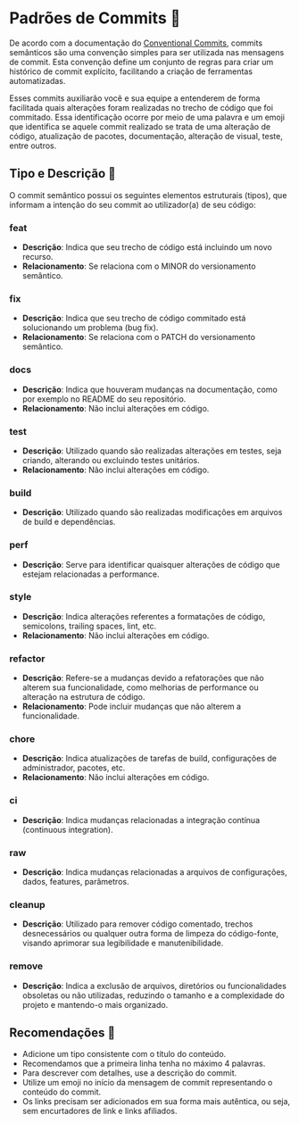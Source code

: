 # Padrões de Commits 📜

De acordo com a documentação do [Conventional Commits](https://www.conventionalcommits.org/en/v1.0.0/), commits semânticos são uma convenção simples para ser utilizada nas mensagens de commit. Esta convenção define um conjunto de regras para criar um histórico de commit explícito, facilitando a criação de ferramentas automatizadas.

Esses commits auxiliarão você e sua equipe a entenderem de forma facilitada quais alterações foram realizadas no trecho de código que foi commitado. Essa identificação ocorre por meio de uma palavra e um emoji que identifica se aquele commit realizado se trata de uma alteração de código, atualização de pacotes, documentação, alteração de visual, teste, entre outros.

## Tipo e Descrição 🦄

O commit semântico possui os seguintes elementos estruturais (tipos), que informam a intenção do seu commit ao utilizador(a) de seu código:

### feat
- **Descrição**: Indica que seu trecho de código está incluindo um novo recurso.
- **Relacionamento**: Se relaciona com o MINOR do versionamento semântico.

### fix
- **Descrição**: Indica que seu trecho de código commitado está solucionando um problema (bug fix).
- **Relacionamento**: Se relaciona com o PATCH do versionamento semântico.

### docs
- **Descrição**: Indica que houveram mudanças na documentação, como por exemplo no README do seu repositório.
- **Relacionamento**: Não inclui alterações em código.

### test
- **Descrição**: Utilizado quando são realizadas alterações em testes, seja criando, alterando ou excluindo testes unitários.
- **Relacionamento**: Não inclui alterações em código.

### build
- **Descrição**: Utilizado quando são realizadas modificações em arquivos de build e dependências.

### perf
- **Descrição**: Serve para identificar quaisquer alterações de código que estejam relacionadas a performance.

### style
- **Descrição**: Indica alterações referentes a formatações de código, semicolons, trailing spaces, lint, etc.
- **Relacionamento**: Não inclui alterações em código.

### refactor
- **Descrição**: Refere-se a mudanças devido a refatorações que não alterem sua funcionalidade, como melhorias de performance ou alteração na estrutura de código.
- **Relacionamento**: Pode incluir mudanças que não alterem a funcionalidade.

### chore
- **Descrição**: Indica atualizações de tarefas de build, configurações de administrador, pacotes, etc.
- **Relacionamento**: Não inclui alterações em código.

### ci
- **Descrição**: Indica mudanças relacionadas a integração contínua (continuous integration).

### raw
- **Descrição**: Indica mudanças relacionadas a arquivos de configurações, dados, features, parâmetros.

### cleanup
- **Descrição**: Utilizado para remover código comentado, trechos desnecessários ou qualquer outra forma de limpeza do código-fonte, visando aprimorar sua legibilidade e manutenibilidade.

### remove
- **Descrição**: Indica a exclusão de arquivos, diretórios ou funcionalidades obsoletas ou não utilizadas, reduzindo o tamanho e a complexidade do projeto e mantendo-o mais organizado.

## Recomendações 🎉

- Adicione um tipo consistente com o título do conteúdo.
- Recomendamos que a primeira linha tenha no máximo 4 palavras.
- Para descrever com detalhes, use a descrição do commit.
- Utilize um emoji no início da mensagem de commit representando o conteúdo do commit.
- Os links precisam ser adicionados em sua forma mais autêntica, ou seja, sem encurtadores de link e links afiliados.
